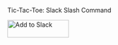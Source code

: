 Tic-Tac-Toe: Slack Slash Command

<a href="https://slack.com/oauth/authorize?scope=incoming-webhook,commands&client_id=457095933542.456779994391"><img alt="Add to Slack" height="40" width="139" src="https://platform.slack-edge.com/img/add_to_slack.png" srcset="https://platform.slack-edge.com/img/add_to_slack.png 1x, https://platform.slack-edge.com/img/add_to_slack@2x.png 2x" /></a>
